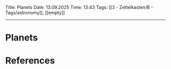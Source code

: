 Title: Planets
Date: 13.09.2025
Time: 13:43
Tags: [[3 - Zettelkasten/B - Tags/astronomy]], [[empty]]

---
# Planets



# References